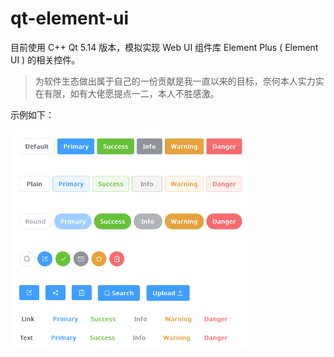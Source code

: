 # qt-element-ui

目前使用 C++ Qt 5.14 版本，模拟实现 Web UI 组件库 Element Plus ( Element UI ) 的相关控件。

> 为软件生态做出属于自己的一份贡献是我一直以来的目标，奈何本人实力实在有限，如有大佬愿提点一二，本人不胜感激。

示例如下：

<img src="./images/example-button.png" style="zoom:60%;" />